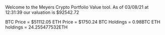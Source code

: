 Welcome to the Meyers Crypto Portfolio Value tool. 
As of 03/08/21 at 12:31:39 our valuation is $92542.72 

BTC Price = $51112.05
 ETH Price = $1750.24
BTC Holdings = 0.98BTC
 ETH holdings = 24.255477532ETH 
